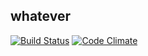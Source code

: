 ## whatever

[![Build Status](https://travis-ci.org/fwshun8023/zank.svg?branch=master)](https://travis-ci.org/fwshun8023/zank) [![Code Climate](https://codeclimate.com/github/fwshun8023/zank/badges/gpa.svg)](https://codeclimate.com/github/fwshun8023/zank)